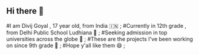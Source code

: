## Hi there 👋
 #I am Divij Goyal , 17 year old, from India 🇮🇳 ;
 #Currently in 12th grade , from Delhi Public School Ludhiana 🔭 ;
 #Seeking admission in top universities across the globe 🌱 ;
 #These are the projects I've been working on since 9th grade 🦾 ;
 #Hope y'all like them 😄 ;
<!--
**DIVIJGOYAL7080/DIVIJGOYAL7080** is a ✨ _special_ ✨ repository because its `README.md` (this file) appears on your GitHub profile.

Here are some ideas to get you started:

- 🔭 I’m currently working on 
- 🌱 I’m currently learning ...
- 👯 I’m looking to collaborate on ...
- 🤔 I’m looking for help with ...
- 💬 Ask me about 
- 📫 How to reach me: through my social media handles 
- 😄 Pronouns: he/him

-->
